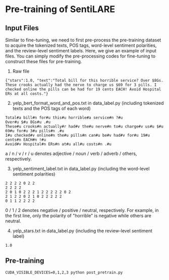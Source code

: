 # Pre-training of SentiLARE 

## Input Files

Similar to fine-tuning, we need to first pre-process the pre-training dataset to acquire the tokenized texts, POS tags, word-level sentiment polarities, and the review-level sentiment labels. Here, we give an example of input files. You can simply modify the pre-processing codes for fine-tuning to construct these files for pre-training.

1) Raw file

```
{"stars":1.0, "text":"Total bill for this horrible service? Over $8Gs. These crooks actually had the nerve to charge us $69 for 3 pills. I checked online the pills can be had for 19 cents EACH! Avoid Hospital ERs at all costs."}
```

2) yelp_bert_format_word_and_pos.txt in data_label.py (including tokenized texts and the POS tags of each word)

```
Total#a bill#n for#u this#u horrible#a service#n ?#u
Over#u $#u 8Gs#u .#u
These#u crooks#n actually#r had#v the#u nerve#n to#u charge#v us#u $#u 69#u for#u 3#u pills#n .#u
I#u checked#v online#n the#u pills#n can#u be#v had#v for#u 19#u cents#n EACH#n !#u
Avoid#v Hospital#n ERs#n at#u all#u costs#n .#u
```

a / n / v / r / u denotes adjective / noun / verb / adverb / others, respectively.

3) yelp_sentiment_label.txt in data_label.py (including the word-level sentiment polarities)

```
2 2 2 2 0 2 2
2 2 2 2
2 0 1 0 2 2 2 1 2 2 2 2 2 0 2
2 1 2 2 0 2 1 0 2 2 2 2 2
0 1 1 2 2 2 2
```

0 / 1 / 2 denotes negative / positive / neutral, respectively. For example, in the first line, only the polarity of "horrible" is negative while others are neutral. 

4) yelp_stars.txt in data_label.py (including the review-level sentiment label)

```
1.0
```

## Pre-training

```shell
CUDA_VISIBLE_DEVICES=0,1,2,3 python post_pretrain.py
```

